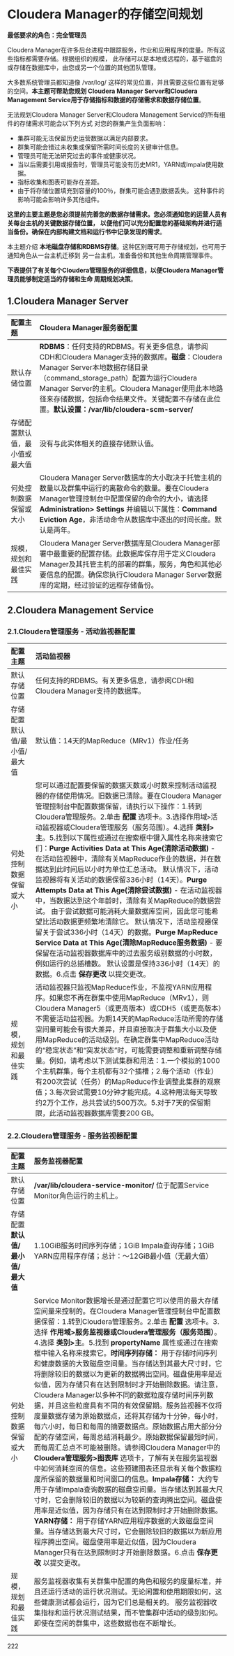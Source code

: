 Cloudera Manager的存储空间规划
================================================================================
**最低要求的角色：完全管理员**

Cloudera Manager在许多后台进程中跟踪服务，作业和应用程序的度量。所有这些指标都需要存储。根据组织的规模，
此存储可以是本地或远程的，基于磁盘的或存储在数据库中，由您或另一个位置的其他团队管理。

大多数系统管理员都知道像 /var/log/ 这样的常见位置，并且需要这些位置有足够的空间。**本主题可帮助您规划
Cloudera Manager Server和Cloudera Management Service用于存储指标和数据的存储需求和数据存储位置**。

无法规划Cloudera Manager Server和Cloudera Management Service的所有组件的存储需求可能会以下列方式
对您的群集产生负面影响：
+ 集群可能无法保留历史运营数据以满足内部要求。
+ 群集可能会错过未收集或保留所需时间长度的关键审计信息。
+ 管理员可能无法研究过去的事件或健康状况。
+ 当以后需要引用或报告时，管理员可能没有历史MR1，YARN或Impala使用数据。
+ 指标收集和图表可能存在差距。
+ 由于将存储位置填充到容量的100％，群集可能会遇到数据丢失。 这种事件的影响可能会影响许多其他组件。

**这里的主要主题是您必须提前完善您的数据存储需求。您必须通知您的运营人员有关每台主机的关键数据存储位置，
以便他们可以充分配置您的基础架构并进行适当备份。确保在内部构建文档和运行书中记录发现的需求**。

本主题介绍 **本地磁盘存储和RDBMS存储**。这种区别既可用于存储规划，也可用于通知角色从一台主机迁移到
另一台主机，准备备份和其他生命周期管理事件。

**下表提供了有关每个Cloudera管理服务的详细信息，以便Cloudera Manager管理员能够制定适当的存储和生命
周期规划决策**。

## 1.Cloudera Manager Server

| 配置主题 | Cloudera Manager服务器配置 |
| :------------- | :------------- |
| 默认存储位置 | **RDBMS**：任何支持的RDBMS。有关更多信息，请参阅CDH和Cloudera Manager支持的数据库。**磁盘**：Cloudera Manager Server本地数据存储目录（command_storage_path）配置为运行Cloudera Manager Server的主机。Cloudera Manager使用此本地路径来存储数据，包括命令结果文件。关键配置不存储在此位置。**默认设置：/var/lib/cloudera-scm-server/** |
| 存储配置默认值，最小值或最大值 | 没有与此实体相关的直接存储默认值。 |
| 何处控制数据保留或大小 | Cloudera Manager Server数据库的大小取决于托管主机的数量以及群集中运行的离散命令的数量。要在Cloudera Manager管理控制台中配置保留的命令的大小，请选择 **Administration> Settings** 并编辑以下属性：**Command Eviction Age**，非活动命令从数据库中逐出的时间长度。默认是两年。 |
| 规模，规划和最佳实践 | Cloudera Manager Server数据库是Cloudera Manager部署中最重要的配置存储。此数据库保存用于定义Cloudera Manager及其托管主机的部署的群集，服务，角色和其他必要信息的配置。确保您执行Cloudera Manager Server数据库的定期，经过验证的远程存储备份。 |

## 2.Cloudera Management Service

### 2.1.Cloudera管理服务 - 活动监视器配置

| 配置主题 | 活动监视器 |
| :------------- | :------------- |
| 默认存储位置 | 任何支持的RDBMS。有关更多信息，请参阅CDH和Cloudera Manager支持的数据库。 |
| 存储配置 默认值/最小值/最大值 | 默认值：14天的MapReduce（MRv1）作业/任务 |
| 何处控制数据保留或大小 | 您可以通过配置要保留的数据天数或小时数来控制活动监视器的存储使用情况。旧数据已清除。要在Cloudera Manager管理控制台中配置数据保留，请执行以下操作：1.转到Cloudera管理服务。2.单击 **配置** 选项卡。3.选择作用域`>`活动监视器或Cloudera管理服务（服务范围）。4.选择 **类别>主**。5.找到以下属性或通过在搜索框中键入属性名称来搜索它们：**Purge Activities Data at This Age(清除活动数据)** - 在活动监视器中，清除有关MapReduce作业的数据，并在数据达到此时间后以小时为单位汇总活动。 默认情况下，活动监视器将有关活动的数据保留336小时（14天）。**Purge Attempts Data at This Age(清除尝试数据)** - 在活动监视器中，当数据达到这个年龄时，清除有关MapReduce的数据尝试。 由于尝试数据可能消耗大量数据库空间，因此您可能希望比活动数据更频繁地清除它。 默认情况下，活动监视器保留关于尝试336小时（14天）的数据。**Purge MapReduce Service Data at This Age(清除MapReduce服务数据)** - 要保留在活动监视器数据库中的过去服务级别数据的小时数，例如运行的总插槽数。 默认设置是保持336小时（14天）的数据。6.点击 **保存更改** 以提交更改。 |
| 规模，规划和最佳实践 | 活动监视器只监视MapReduce作业，不监视YARN应用程序。如果您不再在群集中使用MapReduce（MRv1），则Cloudera Manager5（或更高版本）或CDH5（或更高版本）不需要活动监视器。为期14天的MapReduce活动所需的存储空间量可能会有很大差异，并且直接取决于群集大小以及使用MapReduce的活动级别。在确定群集中MapReduce活动的“稳定状态”和“突发状态”时，可能需要调整和重新调整存储量。例如，请考虑以下测试集群和用法：1.一个模拟的1000个主机群集，每个主机都有32个插槽；2.每个活动（作业）有200次尝试（任务）的MapReduce作业调整此集群的观察值；3.每次尝试需要10分钟才能完成。4.这种用法每天导致约2万个工作，总共尝试约500万次。5.对于7天的保留期限，此活动监视器数据库需要200 GB。 |

### 2.2.Cloudera管理服务 - 服务监视器配置

| 配置主题 | 服务监视器配置 |
| :------------- | :------------- |
| 默认存储位置 | **/var/lib/cloudera-service-monitor/** 位于配置Service Monitor角色运行的主机上。 |
| 存储配置 **默认值/最小值/最大值** | 1.10GiB服务时间序列存储；1GiB Impala查询存储；1GiB YARN应用程序存储；总计：〜12GiB最小值（无最大值） |
| 何处控制数据保留或大小 | Service Monitor数据增长是通过配置它可以使用的最大存储空间量来控制的。在Cloudera Manager管理控制台中配置数据保留：1.转到Cloudera管理服务。2.单击 **配置** 选项卡。3.选择 **作用域>服务监视器或Cloudera管理服务（服务范围）**。 4.选择 **类别>主**。5.找到 **propertyName** 属性或通过在搜索框中输入名称来搜索它。**时间序列存储：** 用于存储时间序列和健康数据的大致磁盘空间量。当存储达到其最大尺寸时，它将删除较旧的数据以为更新的数据腾出空间。磁盘使用率是近似值，因为存储只有在达到限制时才开始删除数据。请注意，Cloudera Manager以多种不同的数据粒度存储时间序列数据，并且这些粒度具有不同的有效保留期。服务监视器不仅将度量数据存储为原始数据点，还将其存储为十分钟，每小时，每六小时，每日和每周的摘要数据点。原始数据占用大部分分配的存储空间，每周总结消耗最少。原始数据保留最短时间，而每周汇总点不可能被删除。请参阅Cloudera Manager中的 **Cloudera管理服务>图表库** 选项卡，了解有关在服务监视器中如何消耗空间的信息。这些预建图表还显示有关每个数据粒度所保留的数据量和时间窗口的信息。**Impala存储：** 大约专用于存储Impala查询数据的磁盘空间量。当存储达到其最大尺寸时，它会删除较旧的数据以为较新的查询腾出空间。磁盘使用率是近似值，因为存储只有在达到限制时才开始删除数据。**YARN存储：** 用于存储YARN应用程序数据的大致磁盘空间量。当存储达到最大尺寸时，它会删除较旧的数据以为新应用程序腾出空间。磁盘使用率是近似值，因为Cloudera Manager只有在达到限制时才开始删除数据。6.点击 **保存更改** 以提交更改。 |
| 规模，规划和最佳实践 | 服务监视器收集有关群集中配置的角色和服务的度量标准，并且还运行活动的运行状况测试。无论闲置和使用期限如何，这些健康测试都会运行，因为它们总是相关的。 服务监视器收集指标和运行状况测试结果，而不管集群中活动的级别如何。 即使在空闲的群集中，这些数据也在不断增长。 |








































222
